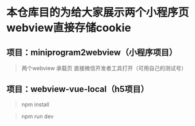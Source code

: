 # 本仓库目的为给大家展示两个小程序页webview直接存储cookie

## 项目：miniprogram2webview（小程序项目）


> 两个webview 承载页 直接微信开发者工具打开（可用自己的测试号）


## 项目：webview-vue-local（h5项目）

>npm install

>npm run dev
